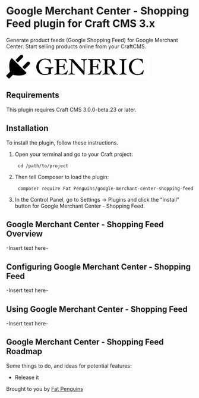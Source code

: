# Google Merchant Center - Shopping Feed plugin for Craft CMS 3.x

Generate product feeds (Google Shopping Feed) for Google Merchant Center.
Start selling products online from your CraftCMS. 

![Screenshot](resources/img/plugin-logo.png)

## Requirements

This plugin requires Craft CMS 3.0.0-beta.23 or later.

## Installation

To install the plugin, follow these instructions.

1. Open your terminal and go to your Craft project:

        cd /path/to/project

2. Then tell Composer to load the plugin:

        composer require Fat Penguins/google-merchant-center-shopping-feed

3. In the Control Panel, go to Settings → Plugins and click the “Install” button for Google Merchant Center - Shopping Feed.

## Google Merchant Center - Shopping Feed Overview

-Insert text here-

## Configuring Google Merchant Center - Shopping Feed

-Insert text here-

## Using Google Merchant Center - Shopping Feed

-Insert text here-

## Google Merchant Center - Shopping Feed Roadmap

Some things to do, and ideas for potential features:

* Release it

Brought to you by [Fat Penguins](https://github.com/fatpenguins1)